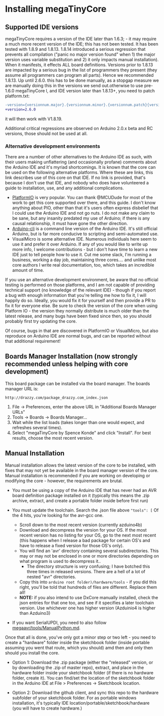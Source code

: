 # Installing megaTinyCore

## Supported IDE versions
megaTinyCore requires a version of the IDE later than 1.6.3; - it may require a much more recent version of the IDE; this has not been tested. It has been tested with 1.8.9 and 1.8.13. 1.8.14 introduced a serious regression that prevents all compilation ("panic no major version found" when 1) the major version uses variable substitution and 2) it only impacts manual installation). When it manifests, it effects ALL board definitions. Versions prior to 1.8.13 are impacted by a serious bug in the list of programmers they present (they assume all programmers can program all parts). Hence we recommended 1.8.13.
Up until 2.6.0. this has to be done manually, as a stopgap measure we are manually doing this in the versions we send out.otherwise to use pre-1.6.0 megaTinyCore l, and IDE version later than 1.8.13+, you need to patch platform.txt:

```diff
-version={versionnum.major}.{versionnum.minor}.{versionnum.patch}{versionnum.postfix}
+version=2.6.0
```
it will then work with V1.8.19.

Additional critical regressions are observed on Arduino 2.0.x beta and RC versions, those should not be used at all.

### Alternative development environments
There are a number of other alternatives to the Arduino IDE as such, with their users making unflattering (and occasionally profane) comments about the Arduino IDE and it's myriad shortcomings. It is known that the core can be used on the following alternative platforms. Where these are links, this link describes use of this core on that IDE. If no link is provided, that's because I don't use that IDE, and nobody who does have volunteered a guide to installation, use, and any additional complications.
* [PlatformIO](megaavr/extras/PlatformIO.md) is very popular. You can thank @MCUDude for most of the work to get this core supported over there, and this guide. I don't know anything about PIO, other than that it's users often express disbelief that I could use the Arduino IDE and not go nuts. I do not make any claim to be sane, but any insanity predated my use of Arduino; if there is any causal relationship, it must have gone the other direction.
* [Arduino-cli](megaavr/extras/Arduino-cli.md) is a command line version of the Arduino IDE. It's still official Arduino, but is far more conducive to scripting and semi-automated use.
* VisualMicro is some alternative IDE. Numerous individuals here seem to use it and prefer it over Arduino. If any of you would like to write up more info, I welcome contributions - but I don't have time to learn a new IDE just to tell people how to use it. Cut me some slack, I'm running a business, working a day job, maintaining three cores.... and unlike most core authors I write real documentation, too, which takes an incredible amount of time.

If you use an alternative development environment, be aware that no official testing is performed on those platforms, and I am not capable of providing technical support (no knowledge of the relevant IDE) - though if you report a bug with enough information that you're telling me how to fix it, I will happily do so. Ideally, you would fix it for yourself and then provide a PR to fix it for everyone else. Be sure to check the version of the core when using Platform IO - the version they normally distribute is much older than the latest release, and many bugs have been fixed since then, so you should probably first try updating the core.

Of course, bugs in that are discovered in PlatformIO or VisualMicro, but also reproduce on Arduino IDE are normal bugs, and can be reported without that additional requirement!

## Boards Manager Installation (now strongly recommended unless helping with core development)

This board package can be installed via the board manager. The boards manager URL is:

`http://drazzy.com/package_drazzy.com_index.json`

1. File -> Preferences, enter the above URL in "Additional Boards Manager URLs"
2. Tools -> Boards -> Boards Manager...
3. Wait while the list loads (takes longer than one would expect, and refreshes several times).
4. Select "megaTinyCore by Spence Konde" and click "Install". For best results, choose the most recent version.

## Manual Installation
Manual installation allows the latest version of the core to be installed, with fixes that may not yet be available in the board manager version of the core. Manual installation is recommended if you are working on developing or modifying the core - however, the requirements are brutal.

* You must be using a copy of the Arduino IDE that has never had an AVR board definition package installed on it (typically this means the .zip archive, extract, and create a portable folder inside before first run)
* You must update the toolchain. Search the .json file above `"tools": [` Of the 4 hits, you're looking for the avr-gcc one.
  * Scroll down to the most recent version (currently azduino4b)
  * Download and decompress the version for your OS. If the most recent version has no listing for your OS, go to the next most recent (this happens when I release a bad package for certain OS's and have to release a fixed version for those OS's only).
  * You will find an 'avr' directory containing several subdirectories. This may or may not be enclosed in one or more directories depending on what program is used to decompress it..
    * The directory structure is *very* confusing; I have botched this three times in released versions. There are a hell of a lot of nested "avr" directories.
  * Copy this into `arduino root folder)/hardware/tools` - if you did this right, you'll be told that hundreds of files are different. Replace them all!
  * **NOTE:** if you also intend to use DxCore manually installed, check the json entries for that one too, and see if it specifies a later toolchain version. Use whichever one has higher version (Azduinio4 is higher than Azduino3)

* If you want SerialUPDI, you need to also follow [megaavr/tools/ManualPython.md](megaavr/tools/ManualPython.md).

Once that all is done, you've only got a minor step or two left - you need to create a "hardware" folder inside the sketchbook folder (inside portable assuming you went that route, which you should) amd then and only then should you install the core.

* Option 1: Download the .zip package (either the "released" version, or by downloading the .zip of master repo), extract, and place in the hardware folder inside your sketchbook folder (if there is no hardware folder, create it). You can find/set the location of the sketchbook folder in the Arduino IDE at File > Preferences -> Sketchbook location.

* Option 2: Download the github client, and sync this repo to the hardware subfolder of your sketchbook folder. For as portable windows installation, it's typically IDE location/portable/sketchbook/hardware (you will have to create hardware.)
